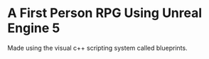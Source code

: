 # A First Person RPG Using Unreal Engine 5

Made using the visual c++ scripting system called blueprints.
